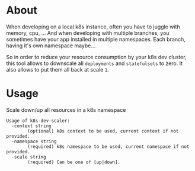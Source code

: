 # About

When developing on a local k8s instance, often you have to juggle with memory, cpu, ... And when developing with multiple branches, you sometimes have your app installed in multiple namespaces. Each branch, having it's own namespace maybe...

So in order to reduce your resource consumption by your k8s dev cluster, this tool allows to downscale all `deployments` and `statefulsets` to zero. It also allows to put them all back at scale `1`.

# Usage

Scale down/up all resources in a k8s namespace

```
Usage of k8s-dev-scaler:
  -context string
        (optional) k8s context to be used, current context if not provided.
  -namespace string
        (required) k8s namespace to be used, current namespace if not provided.
  -scale string
        (required) Can be one of [up|down].
```